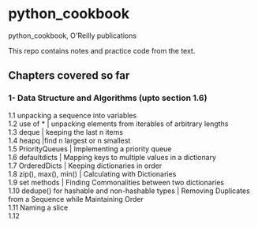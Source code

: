 # python_cookbook
python_cookbook, O'Reilly publications


This repo contains notes and practice code from the text. <br> 

## Chapters covered so far <br>
### 1- Data Structure and Algorithms (upto section 1.6) <br> 
1.1 unpacking a sequence into variables <br>
1.2 use of * | unpacking elements from iterables of arbitrary lengths  <br>
1.3 deque | keeping the last n items <br>
1.4 heapq |find n largest or n smallest <br>
1.5 PriorityQueues | Implementing a priority queue <br>
1.6 defaultdicts | Mapping keys to multiple values in a dictionary <br> 
1.7 OrderedDicts | Keeping dictionaries in order <br>
1.8 zip(), max(), min() | Calculating with Dictionaries <br>
1.9 set methods | Finding Commonalities between two dictionaries <br>
1.10 dedupe() for hashable and non-hashable types | Removing Duplicates from a Sequence while Maintaining Order <br>
1.11 Naming a slice <br>
1.12 
